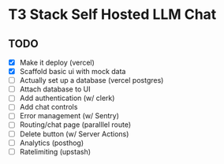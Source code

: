 # T3 Stack Self Hosted LLM Chat


## TODO

- [x] Make it deploy (vercel)
- [x] Scaffold basic ui with mock data
- [ ] Actually set up a database (vercel postgres)
- [ ] Attach database to UI
- [ ] Add authentication (w/ clerk)
- [ ] Add chat controls
- [ ] Error management (w/ Sentry)
- [ ] Routing/chat page (paralllel route)
- [ ] Delete button (w/ Server Actions)
- [ ] Analytics (posthog)
- [ ] Ratelimiting (upstash)